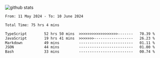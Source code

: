 
![github stats](https://github-readme-stats.vercel.app/api?username=realmahd1&show_icons=true&theme=codeSTACKr&hide_rank=true&count_private=true)

<!--START_SECTION:waka-->

```txt
From: 11 May 2024 - To: 10 June 2024

Total Time: 75 hrs 4 mins

TypeScript        52 hrs 50 mins  >>>>>>>>>>>>>>>>>>-------   70.39 %
JavaScript        19 hrs 41 mins  >>>>>>>------------------   26.23 %
Markdown          49 mins         -------------------------   01.11 %
JSON              44 mins         -------------------------   01.00 %
Bash              33 mins         -------------------------   00.74 %
```

<!--END_SECTION:waka-->
